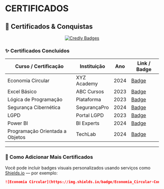 # CERTIFICADOS

## 🏅 Certificados & Conquistas

<div align="center">

[![Credly Badges](https://img.shields.io/badge/Badge-Certificados-blue?style=for-the-badge)](#)

</div>

### ✨ Certificados Concluídos

| Curso / Certificação | Instituição | Ano | Link / Badge |
|----------------------|-------------|------|----------------|
| Economia Circular    | XYZ Academy | 2024 | [Badge](#) |
| Excel Básico         | ABC Cursos  | 2023 | [Badge](#) |
| Lógica de Programação| Plataforma  | 2023 | [Badge](#) |
| Segurança Cibernética| SegurançaPro| 2024 | [Badge](#) |
| LGPD                 | Portal LGPD | 2023 | [Badge](#) |
| Power BI             | BI Experts  | 2024 | [Badge](#) |
| Programação Orientada a Objetos | TechLab | 2024 | [Badge](#) |

---

### 📌 Como Adicionar Mais Certificados

Você pode incluir badges visuais personalizados usando serviços como [Shields.io](https://shields.io) — por exemplo:
```markdown
![Economia Circular](https://img.shields.io/badge/Economia_Circular-Concluído-brightgreen.svg)
